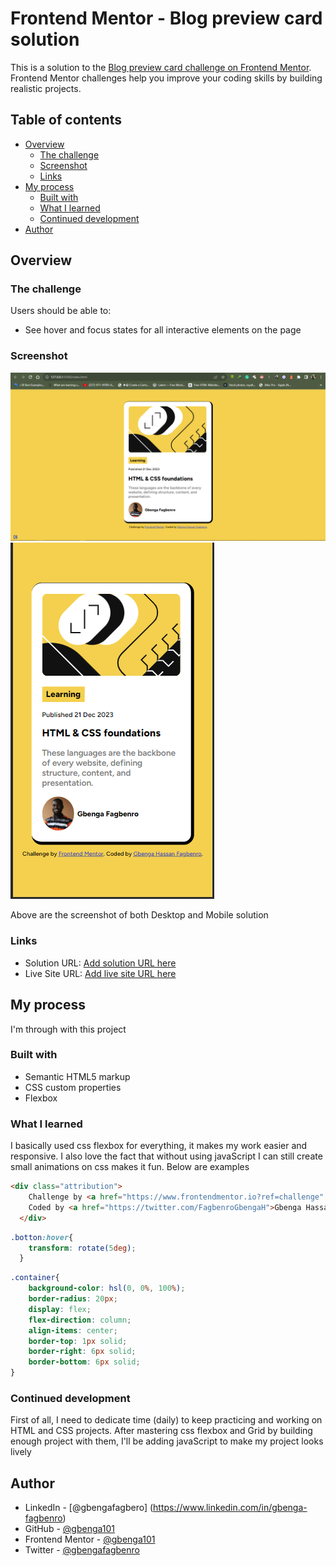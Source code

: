 # Frontend Mentor - Blog preview card solution

This is a solution to the [Blog preview card challenge on Frontend Mentor](https://www.frontendmentor.io/challenges/blog-preview-card-ckPaj01IcS). Frontend Mentor challenges help you improve your coding skills by building realistic projects. 

## Table of contents

- [Overview](#overview)
  - [The challenge](#the-challenge)
  - [Screenshot](#screenshot)
  - [Links](#links)
- [My process](#my-process)
  - [Built with](#built-with)
  - [What I learned](#what-i-learned)
  - [Continued development](#continued-development)
- [Author](#author)

## Overview

### The challenge

Users should be able to:

- See hover and focus states for all interactive elements on the page

### Screenshot

![For Desktop](./design/screenshot1.PNG)
![For Mobile](./design/screenshot2.PNG)

Above are the screenshot of both Desktop and Mobile solution

### Links

- Solution URL: [Add solution URL here](https://your-solution-url.com)
- Live Site URL: [Add live site URL here](https://gbenga101.github.io/blog-card/)

## My process
I'm through with this project

### Built with

- Semantic HTML5 markup
- CSS custom properties
- Flexbox

### What I learned

I basically used css flexbox for everything, it makes my work easier and responsive. I also love the fact that without using javaScript I can still create small animations on css makes it fun. Below are examples


```html
<div class="attribution">
    Challenge by <a href="https://www.frontendmentor.io?ref=challenge" target="_blank">Frontend Mentor</a>. 
    Coded by <a href="https://twitter.com/FagbenroGbengaH">Gbenga Hassan Fagbenro</a>.
  </div>
```
```css
.botton:hover{
    transform: rotate(5deg);
  }
```
```css
.container{
    background-color: hsl(0, 0%, 100%);
    border-radius: 20px;
    display: flex;
    flex-direction: column;
    align-items: center;
    border-top: 1px solid;
    border-right: 6px solid;
    border-bottom: 6px solid;
}
```

### Continued development

First of all, I need to dedicate time (daily) to keep practicing and working on HTML and CSS projects. After mastering css flexbox and Grid by building enough project with them, I'll be adding javaScript to make my project looks lively

## Author

- LinkedIn - [@gbengafagbero] (https://www.linkedin.com/in/gbenga-fagbenro)
- GitHub - [@gbenga101](https://github.com/gbenga101)
- Frontend Mentor - [@gbenga101](https://www.frontendmentor.io/profile/gbenga101)
- Twitter - [@gbengafagbenro](https://www.twitter.com/FagbenroGbengaH)


